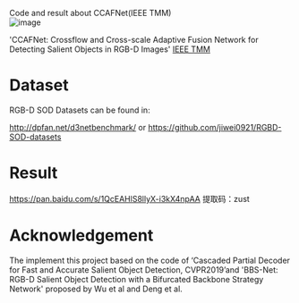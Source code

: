 Code and result about CCAFNet(IEEE TMM)<br>
![image](https://user-images.githubusercontent.com/38373305/134313486-f347b60a-3301-45f0-a22f-b9bdebf2b064.png)

'CCAFNet: Crossflow and Cross-scale Adaptive Fusion Network for Detecting Salient Objects in RGB-D Images' [IEEE TMM](https://ieeexplore.ieee.org/document/9424966)


# Dataset
RGB-D SOD Datasets can be found in:

http://dpfan.net/d3netbenchmark/  or https://github.com/jiwei0921/RGBD-SOD-datasets

# Result
https://pan.baidu.com/s/1QcEAHlS8llyX-i3kX4npAA 提取码：zust 


# Acknowledgement
The implement this project based on the code of ‘Cascaded Partial Decoder for Fast and Accurate Salient Object Detection, CVPR2019’and 'BBS-Net: RGB-D Salient Object Detection with a Bifurcated Backbone Strategy Network' proposed by Wu et al and Deng et al.
